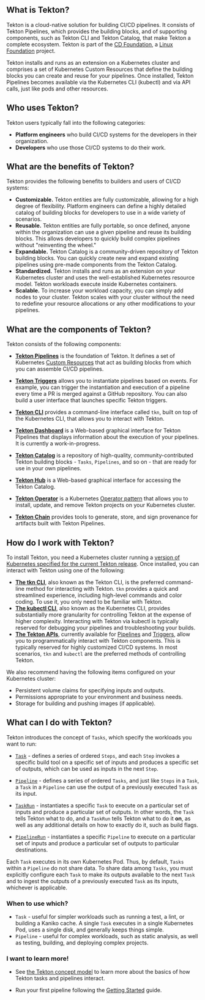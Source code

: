 <!--
---
title: "Overview"
linkTitle: "Overview"
weight: 1
description: >

  Components, benefits and caveats, common usage.
---
-->



## What is Tekton?

Tekton is a cloud-native solution for building CI/CD pipelines. It consists of Tekton Pipelines, which provides
the building blocks, and of supporting components, such as Tekton CLI and Tekton Catalog, that make Tekton a complete
ecosystem. Tekton is part of the [CD Foundation](https://cd.foundation/), a
[Linux Foundation](https://www.linuxfoundation.org/projects/) project.

Tekton installs and runs as an extension on a Kubernetes cluster and comprises a set of Kubernetes Custom Resources
that define the building blocks you can create and reuse for your pipelines. Once installed, Tekton Pipelines becomes 
available via the Kubernetes CLI (kubectl) and via API calls, just like pods and other resources. 

## Who uses Tekton?

Tekton users typically fall into the following categories:

- **Platform engineers** who build CI/CD systems for the developers in their organization. 
- **Developers** who use those CI/CD systems to do their work. 

## What are the benefits of Tekton?

Tekton provides the following benefits to builders and users of CI/CD systems:

- **Customizable.** Tekton entities are fully customizable, allowing for a high degree of flexibility. Platform engineers
  can define a highly detailed catalog of building blocks for developers to use in a wide variety of scenarios.
- **Reusable.** Tekton entities are fully portable, so once defined, anyone within the organization can use a given
  pipeline and reuse its building blocks. This allows developers to quickly build complex pipelines without "reinventing
  the wheel."
- **Expandable.** Tekton Catalog is a community-driven repository of Tekton building blocks. You can quickly create new and
  expand existing pipelines using pre-made components from the Tekton Catalog.
- **Standardized.** Tekton installs and runs as an extension on your Kubernetes cluster and uses the well-established
  Kubernetes resource model. Tekton workloads execute inside Kubernetes containers.
- **Scalable.** To increase your workload capacity, you can simply add nodes to your cluster. Tekton scales with your cluster
  without the need to redefine your resource allocations or any other modifications to your pipelines.

## What are the components of Tekton?

Tekton consists of the following components:

- **[Tekton Pipelines][pipelines]** is the foundation of Tekton. It defines a
  set of Kubernetes [Custom Resources][k-resources] that act as building blocks
  from which you can assemble CI/CD pipelines.

- **[Tekton Triggers][triggers]** allows you to instantiate pipelines based on events.
  For example, you can trigger the instantiation and execution of a pipeline
  every time a PR is merged against a GitHub repository. You can also build a user
  interface that launches specific Tekton triggers.

- **[Tekton CLI][cli]** provides a command-line interface called `tkn`, built on top
  of the Kubernetes CLI, that allows you to interact with Tekton.

- **[Tekton Dashboard][dashboard]** is a Web-based graphical interface for
  Tekton Pipelines that displays information about the execution of your
  pipelines. It is currently a work-in-progress.

- **[Tekton Catalog][catalog]** is a repository of high-quality, community-contributed
  Tekton building blocks - `Tasks`, `Pipelines`, and so on - that are ready for
  use in your own pipelines.

- **[Tekton Hub][hub]** is a Web-based graphical interface for accessing the Tekton Catalog.

- **[Tekton Operator][operator]** is a Kubernetes [Operator
  pattern](https://operatorhub.io/what-is-an-operator) that allows you to
  install, update, and remove Tekton projects on your Kubernetes cluster.

- **[Tekton Chain][chains]** provides tools to generate, store, and sign
  provenance for artifacts built with Tekton Pipelines.

[pipelines]: https://github.com/tektoncd/pipeline/blob/main/docs/README.md
[triggers]: https://github.com/tektoncd/triggers/blob/main/README.md
[cli]: https://github.com/tektoncd/cli/blob/main/README.md
[dashboard]: https://github.com/tektoncd/dashboard/blob/main/docs/README.md
[catalog]: https://github.com/tektoncd/catalog/blob/main/README.md
[hub]: https://github.com/tektoncd/hub/blob/main/README.md
[operator]: https://github.com/tektoncd/operator/blob/main/README.md
[chains]: https://github.com/tektoncd/chains/blob/main/README.md
[k-resources]: https://kubernetes.io/docs/concepts/extend-kubernetes/api-extension/custom-resources/

## How do I work with Tekton?

To install Tekton, you need a Kubernetes cluster running a
[version of Kubernetes specified for the current Tekton release](https://github.com/tektoncd/pipeline/#want-to-start-using-pipelines).
Once installed, you can interact with Tekton using one of the following:

- **[The tkn CLI](https://github.com/tektoncd/cli/blob/main/README.md)**, also known as the Tekton CLI, is the preferred command-line method
  for interacting with Tekton. `tkn` provides a quick and streamlined experience, including high-level commands and color coding. To use it,
  you only need to be familiar with Tekton.
- **[The kubectl CLI](https://kubernetes.io/docs/reference/kubectl/overview/)**, also known as the Kubernetes CLI, provides substantially more
  granularity for controlling Tekton at the expense of higher complexity. Interacting with Tekton via kubectl is typically reserved for debugging
  your pipelines and troubleshooting your builds.
- **[The Tekton APIs](https://kubernetes.io/docs/tasks/access-kubernetes-api/custom-resources/custom-resource-definitions/)**, currently
  available for [Pipelines](https://pkg.go.dev/github.com/tektoncd/pipeline/pkg/apis/pipeline/v1beta1?tab=doc) and
  [Triggers](https://pkg.go.dev/github.com/tektoncd/triggers@v0.5.0/pkg/apis/triggers/v1alpha1?tab=doc), allow you to programmatically interact
  with Tekton components. This is typically reserved for highly customized CI/CD systems. In most scenarios, `tkn` and `kubectl` are the preferred 
  methods of controlling Tekton.

We also recommend having the following items configured on your Kubernetes cluster:

- Persistent volume claims for specifying inputs and outputs.
- Permissions appropriate to your environment and business needs.
- Storage for building and pushing images (if applicable).

## What can I do with Tekton?

Tekton introduces the concept of `Tasks`, which specify the workloads you want to run:

- [`Task`](https://github.com/tektoncd/pipeline/blob/main/docs/tasks.md) - defines a series of ordered `Steps`, and each `Step` invokes a specific
  build tool on a specific set of inputs and produces a specific set of outputs, which can be used as inputs in the next `Step`.

- [`Pipeline`](https://github.com/tektoncd/pipeline/blob/main/docs/pipelines.md) - defines a series of ordered `Tasks`, and just like `Steps` in a
  `Task`, a `Task` in a `Pipeline` can use the output of a previously executed `Task` as its input.

- [`TaskRun`](https://github.com/tektoncd/pipeline/blob/main/docs/taskruns.md) - instantiates a specific `Task` to execute on a particular set of
  inputs and produce a particular set of outputs. In other words, the `Task` tells Tekton what to do, and a `TaskRun` tells Tekton what to do it **on**,
  as well as any additional details on how to exactly do it, such as build flags.

- [`PipelineRun`](https://github.com/tektoncd/pipeline/blob/main/docs/pipelineruns.md) - instantiates a specific `Pipeline` to execute on a particular
  set of inputs and produce a particular set of outputs to particular destinations.

Each `Task` executes in its own Kubernetes Pod. Thus, by default, `Tasks` within a `Pipeline` do not share data. To share data among `Tasks`,
you must explicitly configure each `Task` to make its outputs available to the next `Task` and to ingest the outputs of a previously executed
`Task` as its inputs, whichever is applicable. 

### When to use which?

- `Task` - useful for simpler workloads such as running a test, a lint, or building a Kaniko cache. A single `Task` executes in a single
  Kubernetes Pod, uses a single disk, and generally keeps things simple.
- `Pipeline` - useful for complex workloads, such as static analysis, as well as testing, building, and deploying complex projects.

### I want to learn more!

-  See [the Tekton concept model](/docs/concepts/concept-model) to learn more
   about the basics of how Tekton tasks and pipelines interact.

-  Run your first pipeline following the [Getting
   Started](/docs/getting-started/) guide.

